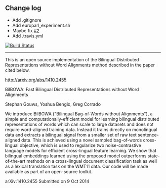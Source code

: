 Change log
-----

* Add .gitignore
* Add europarl_experiment.sh
* Maybe fix [#2](https://github.com/gouwsmeister/bilbowa/issues/2)
* Add .travis.yml

[![Build Status](https://travis-ci.org/oshikiri/bilbowa.svg?branch=develop)](https://travis-ci.org/oshikiri/bilbowa)

-----

This is an open source implementation of the Bilingual Distributed
Representations without Word Alignments method described in the
paper cited below.


http://arxiv.org/abs/1410.2455

BilBOWA: Fast Bilingual Distributed Representations without Word Alignments

Stephan Gouws, Yoshua Bengio, Greg Corrado


We introduce BilBOWA ("Bilingual Bag-of-Words without Alignments"),
a simple and computationally-efficient model for learning bilingual
distributed representations of words which can scale to large datasets
and does not require word-aligned training data. Instead it trains
directly on monolingual data and extracts a bilingual signal from a
smaller set of raw text sentence-aligned data. This is achieved using
a novel sampled bag-of-words cross-lingual objective, which is used to
regularize two noise-contrastive language models for efficient
cross-lingual feature learning. We show that bilingual embeddings
learned using the proposed model outperforms state-of-the-art methods
on a cross-lingual document classification task as well as a lexical
translation task on the WMT11 data. Our code will be made available as
part of an open-source toolkit.

arXiv:1410.2455
Submitted on 9 Oct 2014
